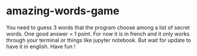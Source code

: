 # amazing-words-game
You need to guess 3 words that the program choose among a list of secret words. One good answer = 1 point. 
For now it is in french and it only works through your terminal or things like jupyter notebook. But wait for update to have it in english. 
Have fun !
